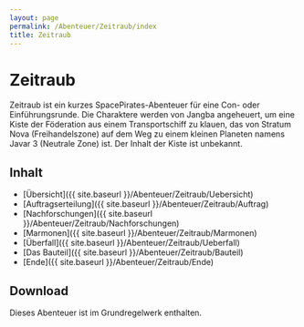 ```yaml
---
layout: page
permalink: /Abenteuer/Zeitraub/index
title: Zeitraub
---
```


# Zeitraub

Zeitraub ist ein kurzes SpacePirates-Abenteuer für eine Con- oder Einführungsrunde. Die Charaktere werden von Jangba angeheuert, um eine Kiste der Föderation aus einem Transportschiff zu klauen, das von Stratum Nova (Freihandelszone) auf dem Weg zu einem kleinen Planeten namens Javar 3 (Neutrale Zone) ist. Der Inhalt der Kiste ist unbekannt.

## Inhalt

- [Übersicht]({{ site.baseurl }}/Abenteuer/Zeitraub/Uebersicht)
- [Auftragserteilung]({{ site.baseurl }}/Abenteuer/Zeitraub/Auftrag)
- [Nachforschungen]({{ site.baseurl }}/Abenteuer/Zeitraub/Nachforschungen)
- [Marmonen]({{ site.baseurl }}/Abenteuer/Zeitraub/Marmonen)
- [Überfall]({{ site.baseurl }}/Abenteuer/Zeitraub/Ueberfall)
- [Das Bauteil]({{ site.baseurl }}/Abenteuer/Zeitraub/Bauteil)
- [Ende]({{ site.baseurl }}/Abenteuer/Zeitraub/Ende)

## Download

Dieses Abenteuer ist im Grundregelwerk enthalten.

